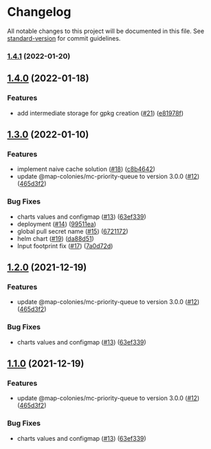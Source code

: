# Changelog

All notable changes to this project will be documented in this file. See [standard-version](https://github.com/conventional-changelog/standard-version) for commit guidelines.

### [1.4.1](https://github.com/MapColonies/tiles-imploder/compare/v1.4.0...v1.4.1) (2022-01-20)

## [1.4.0](https://github.com/MapColonies/tiles-imploder/compare/v1.3.0...v1.4.0) (2022-01-18)


### Features

* add intermediate storage for gpkg creation ([#21](https://github.com/MapColonies/tiles-imploder/issues/21)) ([e81978f](https://github.com/MapColonies/tiles-imploder/commit/e81978fc9ca0d86163d2f9bca11bcf3d2fd7a307))

## [1.3.0](https://github.com/MapColonies/tiles-imploder/compare/v1.1.1...v1.3.0) (2022-01-10)


### Features

* implement naive cache solution ([#18](https://github.com/MapColonies/tiles-imploder/issues/18)) ([c8b4642](https://github.com/MapColonies/tiles-imploder/commit/c8b464238bf70f14e82daeca3cc06debf2b27979))
* update @map-colonies/mc-priority-queue to version 3.0.0 ([#12](https://github.com/MapColonies/tiles-imploder/issues/12)) ([465d3f2](https://github.com/MapColonies/tiles-imploder/commit/465d3f22aec0774ad003c21ce649f3ecf6b1f8e3))


### Bug Fixes

* charts values and configmap ([#13](https://github.com/MapColonies/tiles-imploder/issues/13)) ([63ef339](https://github.com/MapColonies/tiles-imploder/commit/63ef3396e2d52668b7771b1d7e8b393a57a48a90))
* deployment ([#14](https://github.com/MapColonies/tiles-imploder/issues/14)) ([99511ea](https://github.com/MapColonies/tiles-imploder/commit/99511ea60edea202cc4a3818040de9ace1573eea))
* global pull secret name ([#15](https://github.com/MapColonies/tiles-imploder/issues/15)) ([6721172](https://github.com/MapColonies/tiles-imploder/commit/67211727f1b22e28abc210d14401564fffea8d10))
* helm chart ([#19](https://github.com/MapColonies/tiles-imploder/issues/19)) ([da88d51](https://github.com/MapColonies/tiles-imploder/commit/da88d51a1dc105fc72fd3725b8a1efbcaa97b5df))
* Input footprint fix ([#17](https://github.com/MapColonies/tiles-imploder/issues/17)) ([7a0d72d](https://github.com/MapColonies/tiles-imploder/commit/7a0d72d07a6314286ab713782d077d6fe1bfc631))

## [1.2.0](https://github.com/MapColonies/tiles-imploder/compare/v1.1.1...v1.2.0) (2021-12-19)


### Features

* update @map-colonies/mc-priority-queue to version 3.0.0 ([#12](https://github.com/MapColonies/tiles-imploder/issues/12)) ([465d3f2](https://github.com/MapColonies/tiles-imploder/commit/465d3f22aec0774ad003c21ce649f3ecf6b1f8e3))


### Bug Fixes

* charts values and configmap ([#13](https://github.com/MapColonies/tiles-imploder/issues/13)) ([63ef339](https://github.com/MapColonies/tiles-imploder/commit/63ef3396e2d52668b7771b1d7e8b393a57a48a90))

## [1.1.0](https://github.com/MapColonies/tiles-imploder/compare/v1.1.1...v1.1.0) (2021-12-19)


### Features

* update @map-colonies/mc-priority-queue to version 3.0.0 ([#12](https://github.com/MapColonies/tiles-imploder/issues/12)) ([465d3f2](https://github.com/MapColonies/tiles-imploder/commit/465d3f22aec0774ad003c21ce649f3ecf6b1f8e3))


### Bug Fixes

* charts values and configmap ([#13](https://github.com/MapColonies/tiles-imploder/issues/13)) ([63ef339](https://github.com/MapColonies/tiles-imploder/commit/63ef3396e2d52668b7771b1d7e8b393a57a48a90))
